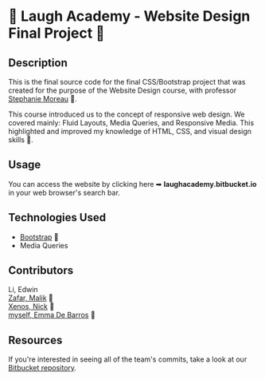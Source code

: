 # 🤡 Laugh Academy - Website Design Final Project 🤡
## Description

This is the final source code for the final CSS/Bootstrap project that was created for the purpose of the Website Design course, with professor [Stephanie Moreau](https://www.linkedin.com/in/stephmoreau1/) 🔗.

This course introduced us to the concept of responsive web design. We covered mainly: Fluid Layouts, Media Queries, and Responsive Media. This highlighted and improved my knowledge of HTML, CSS, and visual design skills 🎨.  

## Usage

You can access the website by clicking here ➡ **laughacademy.bitbucket.io** in your web browser's search bar.


## Technologies Used

* [Bootstrap](https://getbootstrap.com/) 🔗
* Media Queries


## Contributors
Li, Edwin  
[Zafar, Malik](https://www.linkedin.com/in/malik-zafar-122668213/) 🔗   
[Xenos, Nick](https://www.linkedin.com/in/xenosnick/) 🔗  
[myself, Emma De Barros](https://www.linkedin.com/in/emma-de-barros/) 🔗

## Resources

If you're interested in seeing all of the team's commits, take a look at our [Bitbucket repository](https://bitbucket.org/laughacademy/laughacademy.bitbucket.io/src/master/).
